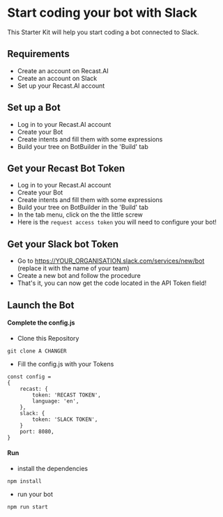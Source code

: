 # Start coding your bot with Slack

This Starter Kit will help you start coding a bot connected to Slack.

## Requirements

* Create an account on Recast.AI
* Create an account on Slack
* Set up your Recast.AI account

## Set up a Bot

* Log in to your Recast.AI account
* Create your Bot
* Create intents and fill them with some expressions
* Build your tree on BotBuilder in the 'Build' tab


## Get your Recast Bot Token

* Log in to your Recast.AI account
* Create your Bot
* Create intents and fill them with some expressions
* Build your tree on BotBuilder in the 'Build' tab
* In the tab menu, click on the the little screw
* Here is the `request access token` you will need to configure your bot!

## Get your Slack bot Token

* Go to https://YOUR_ORGANISATION.slack.com/services/new/bot (replace it with the name of your team)
* Create a new bot and follow the procedure
* That's it, you can now get the code located in the API Token field!

## Launch the Bot

#### Complete the config.js

* Clone this Repository

```
git clone A CHANGER
```

* Fill the config.js with your Tokens

```
const config =
{
	recast: {
		token: 'RECAST TOKEN',
		language: 'en',
	},
	slack: {
		token: 'SLACK TOKEN',
	}
	port: 8080,
}
```

#### Run

* install the dependencies

```
npm install
```

* run your bot

```
npm run start
```
